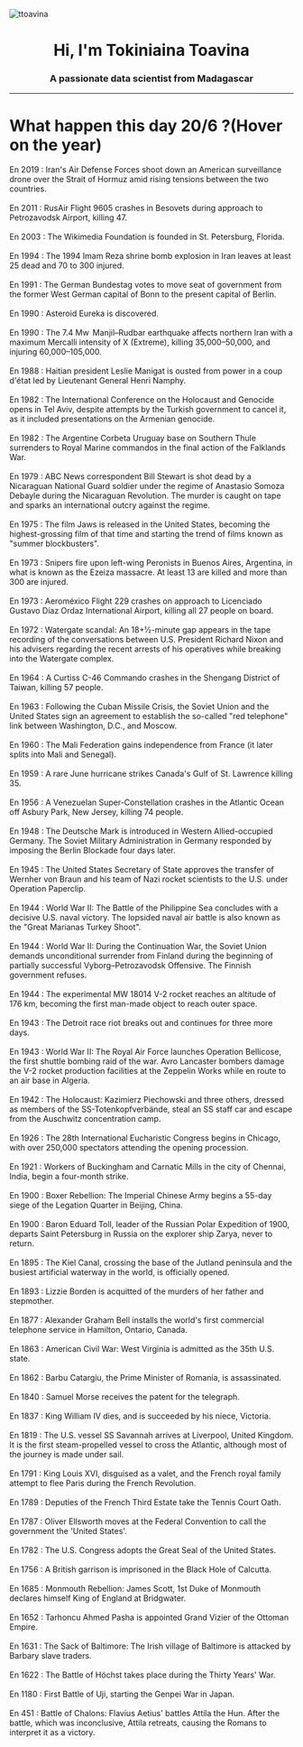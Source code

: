 
<p align="left"> <img src="https://komarev.com/ghpvc/?username=ttoavina&label=Profile%20views&color=0e75b6&style=flat" alt="ttoavina" /> </p>
<h1 align="center">Hi, I'm Tokiniaina Toavina</h1>
<h3 align="center">A passionate data scientist from Madagascar</h3>
    
<hr/>
<h1> What happen this day 20/6 ?(Hover on the year)</h1>

En 2019 : Iran's Air Defense Forces shoot down an American surveillance drone over the Strait of Hormuz amid rising tensions between the two countries.
<br/><br/>
En 2011 : RusAir Flight 9605 crashes in Besovets during approach to Petrozavodsk Airport, killing 47.
<br/><br/>
En 2003 : The Wikimedia Foundation is founded in St. Petersburg, Florida.
<br/><br/>
En 1994 : The 1994 Imam Reza shrine bomb explosion in Iran leaves at least 25 dead and 70 to 300 injured.
<br/><br/>
En 1991 : The German Bundestag votes to move seat of government from the former West German capital of Bonn to the present capital of Berlin.
<br/><br/>
En 1990 : Asteroid Eureka is discovered.
<br/><br/>
En 1990 : The 7.4 Mw  Manjil–Rudbar earthquake affects northern Iran with a maximum Mercalli intensity of X (Extreme), killing 35,000–50,000, and injuring 60,000–105,000.
<br/><br/>
En 1988 : Haitian president Leslie Manigat is ousted from power in a coup d'état led by Lieutenant General Henri Namphy.
<br/><br/>
En 1982 : The International Conference on the Holocaust and Genocide opens in Tel Aviv, despite attempts by the Turkish government to cancel it, as it included presentations on the Armenian genocide.
<br/><br/>
En 1982 : The Argentine Corbeta Uruguay base on Southern Thule surrenders to Royal Marine commandos in the final action of the Falklands War.
<br/><br/>
En 1979 : ABC News correspondent Bill Stewart is shot dead by a Nicaraguan National Guard soldier under the regime of Anastasio Somoza Debayle during the Nicaraguan Revolution. The murder is caught on tape and sparks an international outcry against the regime.
<br/><br/>
En 1975 : The film Jaws is released in the United States, becoming the highest-grossing film of that time and starting the trend of films known as "summer blockbusters".
<br/><br/>
En 1973 : Snipers fire upon left-wing Peronists in Buenos Aires, Argentina, in what is known as the Ezeiza massacre. At least 13 are killed and more than 300 are injured.
<br/><br/>
En 1973 : Aeroméxico Flight 229 crashes on approach to Licenciado Gustavo Díaz Ordaz International Airport, killing all 27 people on board.
<br/><br/>
En 1972 : Watergate scandal: An 18+1⁄2-minute gap appears in the tape recording of the conversations between U.S. President Richard Nixon and his advisers regarding the recent arrests of his operatives while breaking into the Watergate complex.
<br/><br/>
En 1964 : A Curtiss C-46 Commando crashes in the Shengang District of Taiwan, killing 57 people.
<br/><br/>
En 1963 : Following the Cuban Missile Crisis, the Soviet Union and the United States sign an agreement to establish the so-called "red telephone" link between Washington, D.C., and Moscow.
<br/><br/>
En 1960 : The Mali Federation gains independence from France (it later splits into Mali and Senegal).
<br/><br/>
En 1959 : A rare June hurricane strikes Canada's Gulf of St. Lawrence killing 35.
<br/><br/>
En 1956 : A Venezuelan Super-Constellation crashes in the Atlantic Ocean off Asbury Park, New Jersey, killing 74 people.
<br/><br/>
En 1948 : The Deutsche Mark is introduced in Western Allied-occupied Germany. The Soviet Military Administration in Germany responded by imposing the Berlin Blockade four days later.
<br/><br/>
En 1945 : The United States Secretary of State approves the transfer of Wernher von Braun and his team of Nazi rocket scientists to the U.S. under Operation Paperclip.
<br/><br/>
En 1944 : World War II: The Battle of the Philippine Sea concludes with a decisive U.S. naval victory. The lopsided naval air battle is also known as the "Great Marianas Turkey Shoot".
<br/><br/>
En 1944 : World War II: During the Continuation War, the Soviet Union demands unconditional surrender from Finland during the beginning of partially successful Vyborg–Petrozavodsk Offensive. The Finnish government refuses.
<br/><br/>
En 1944 : The experimental MW 18014 V-2 rocket reaches an altitude of 176 km, becoming the first man-made object to reach outer space.
<br/><br/>
En 1943 : The Detroit race riot breaks out and continues for three more days.
<br/><br/>
En 1943 : World War II: The Royal Air Force launches Operation Bellicose, the first shuttle bombing raid of the war. Avro Lancaster bombers damage the V-2 rocket production facilities at the Zeppelin Works while en route to an air base in Algeria.
<br/><br/>
En 1942 : The Holocaust: Kazimierz Piechowski and three others, dressed as members of the SS-Totenkopfverbände, steal an SS staff car and escape from the Auschwitz concentration camp.
<br/><br/>
En 1926 : The 28th International Eucharistic Congress begins in Chicago, with over 250,000 spectators attending the opening procession.
<br/><br/>
En 1921 : Workers of Buckingham and Carnatic Mills in the city of Chennai, India, begin a four-month strike.
<br/><br/>
En 1900 : Boxer Rebellion: The Imperial Chinese Army begins a 55-day siege of the Legation Quarter in Beijing, China.
<br/><br/>
En 1900 : Baron Eduard Toll, leader of the Russian Polar Expedition of 1900, departs Saint Petersburg in Russia on the explorer ship Zarya, never to return.
<br/><br/>
En 1895 : The Kiel Canal, crossing the base of the Jutland peninsula and the busiest artificial waterway in the world, is officially opened.
<br/><br/>
En 1893 : Lizzie Borden is acquitted of the murders of her father and stepmother.
<br/><br/>
En 1877 : Alexander Graham Bell installs the world's first commercial telephone service in Hamilton, Ontario, Canada.
<br/><br/>
En 1863 : American Civil War: West Virginia is admitted as the 35th U.S. state.
<br/><br/>
En 1862 : Barbu Catargiu, the Prime Minister of Romania, is assassinated.
<br/><br/>
En 1840 : Samuel Morse receives the patent for the telegraph.
<br/><br/>
En 1837 : King William IV dies, and is succeeded by his niece, Victoria.
<br/><br/>
En 1819 : The U.S. vessel SS Savannah arrives at Liverpool, United Kingdom. It is the first steam-propelled vessel to cross the Atlantic, although most of the journey is made under sail.
<br/><br/>
En 1791 : King Louis XVI, disguised as a valet, and the French royal family attempt to flee Paris during the French Revolution.
<br/><br/>
En 1789 : Deputies of the French Third Estate take the Tennis Court Oath.
<br/><br/>
En 1787 : Oliver Ellsworth moves at the Federal Convention to call the government the 'United States'.
<br/><br/>
En 1782 : The U.S. Congress adopts the Great Seal of the United States.
<br/><br/>
En 1756 : A British garrison is imprisoned in the Black Hole of Calcutta.
<br/><br/>
En 1685 : Monmouth Rebellion: James Scott, 1st Duke of Monmouth declares himself King of England at Bridgwater.
<br/><br/>
En 1652 : Tarhoncu Ahmed Pasha is appointed Grand Vizier of the Ottoman Empire.
<br/><br/>
En 1631 : The Sack of Baltimore: The Irish village of Baltimore is attacked by Barbary slave traders.
<br/><br/>
En 1622 : The Battle of Höchst takes place during the  Thirty Years' War.
<br/><br/>
En 1180 : First Battle of Uji, starting the Genpei War in Japan.
<br/><br/>
En 451 : Battle of Chalons: Flavius Aetius' battles Attila the Hun. After the battle, which was inconclusive, Attila retreats, causing the Romans to interpret it as a victory.
<br/><br/>

